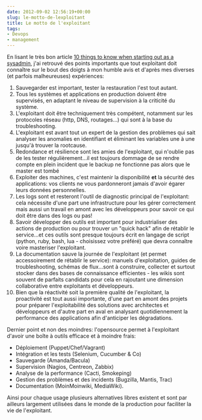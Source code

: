 ```yaml
---
date: 2012-09-02 12:56:19+00:00
slug: le-motto-de-lexploitant
title: Le motto de l'exploitant
tags:
- Devops
- management
---
```


En lisant le très bon article [10 things to know when starting out as a sysadmin](http://agiletesting.blogspot.co.uk/2012/08/10-things-to-know-when-starting-out-as.html), j'ai retrouvé des points importants que tout exploitant doit connaître sur le bout des doigts à mon humble avis et d'après mes diverses (et parfois malheureuses) expériences:

  1. Sauvegarder est important, tester la restauration l'est tout autant.
  2. Tous les systèmes et applications en production doivent être supervisés, en adaptant le niveau de supervision à la criticité du système.
  3. L'exploitant doit être techniquement très compétent, notamment sur les protocoles réseau (http, DNS, routages...) qui sont à la base du troubleshooting.<!--more-->	
  4. L'exploitant est avant tout un expert de la gestion des problèmes qui sait analyser les anomalies en identifiant et éliminant les variables une à une jusqu'à trouver la rootcause.
  5. Redondance et résilience sont les amies de l'exploitant, qui n'oublie pas de les tester régulièrement...il est toujours dommage de se rendre compte en plein incident que le backup ne fonctionne pas alors que le master est tombé
  6. Exploiter des machines, c'est maintenir la disponibilité **et** la sécurité des applications: vos clients ne vous pardonneront jamais d'avoir égarer leurs données personnelles.
  7. Les logs sont et resteront l'outil de diagnostic principal de l'exploitant: cela nécessite d'une part une infrastructure pour les gérer correctement mais aussi un travail en amont avec les développeurs pour savoir ce qui doit être dans des logs ou pas!
  8. Savoir développer des outils est important pour industrialiser des actions de production ou pour trouver un "quick hack" afin de rétablir le service...et ces outils sont presque toujours écrit en langage de script (python, ruby, bash, lua - choisissez votre préféré) que devra connaître voire masteriser l'exploitant.
  9. La documentation sauve la journée de l'exploitant (et permet accessoirement de rétablir le service): manuels d'exploitation, guides de troubleshooting, schémas de flux...sont à construire, collecter et surtout stocker dans des bases de connaissance efficientes - les wikis sont souvent de parfaits candidats pour cela en rajoutant une dimension collaborative entre exploitants et développeurs.
  10. Bien que la réactivité soit la première qualité de l'exploitant, la proactivité est tout aussi importante, d'une part en amont des projets pour préparer l'exploitabilité des solutions avec architectes et développeurs et d'autre part en aval en analysant quotidiennement la performance des applications afin d'anticiper les dégradations.

Dernier point et non des moindres: l'opensource permet à l'exploitant d'avoir une boîte à outils efficace et à moindre frais:
	
  * Déploiement (Puppet/Chef/Vagrant)
  * Intégration et les tests (Selenium, Cucumber & Co)
  * Sauvegarde (Amanda/Bacula)
  * Supervision (Nagios, Centreon, Zabbix)
  * Analyse de la performance (Cacti, Smokeping)
  * Gestion des problèmes et des incidents (Bugzilla, Mantis, Trac)
  * Documentation (MoinMoinwiki, MediaWiki).

Ainsi pour chaque usage plusieurs alternatives libres existent et sont par ailleurs largement utilisées dans le monde de la production pour faciliter la vie de l'exploitant.
